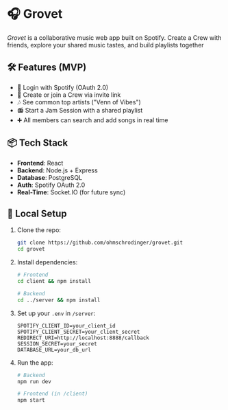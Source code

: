 # 🎧 Grovet

*Grovet* is a collaborative music web app built on Spotify. Create a Crew with friends, explore your shared music tastes, and build playlists together

## 🛠 Features (MVP)

- 🔐 Login with Spotify (OAuth 2.0)
- 👥 Create or join a Crew via invite link
- 🎶 See common top artists ("Venn of Vibes")
- 📻 Start a Jam Session with a shared playlist
- ➕ All members can search and add songs in real time

## 📦 Tech Stack

- **Frontend**: React
- **Backend**: Node.js + Express
- **Database**: PostgreSQL
- **Auth**: Spotify OAuth 2.0
- **Real-Time**: Socket.IO (for future sync)

## 🧪 Local Setup

1. Clone the repo:

   ```bash
   git clone https://github.com/ohmschrodinger/grovet.git
   cd grovet
   ```
2. Install dependencies:

   ```bash
   # Frontend
   cd client && npm install

   # Backend
   cd ../server && npm install
   ```
3. Set up your `.env` in `/server`:

   ```env
   SPOTIFY_CLIENT_ID=your_client_id
   SPOTIFY_CLIENT_SECRET=your_client_secret
   REDIRECT_URI=http://localhost:8888/callback
   SESSION_SECRET=your_secret
   DATABASE_URL=your_db_url
   ```
4. Run the app:

   ```bash
   # Backend
   npm run dev

   # Frontend (in /client)
   npm start
   ```
